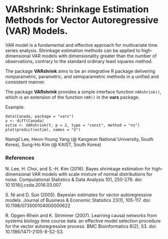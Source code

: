 # VARshrink: Shrinkage Estimation Methods for Vector Autoregressive (VAR) Models. 

VAR model is a fundamental and effective approach for multivariate time series analysis.
Shrinkage estimation methods can be applied to high-dimensional VAR models with dimensionality greater than the number of observations, contrary to the standard ordinary least squares method. 

The package **VARshrink** aims to be an integrative R package delivering nonparametric, parametric, and semiparametric methods in a unified and consistent manner.

The package **VARshrink** provides a simple interface function `VARshrink()`, which is an extension of the function `VAR()` in the **vars** package. 

Example:

```
data(Canada, package = "vars")
y <- diff(Canada)
estim <- VARshrink(Y, p = 2, type = "const", method = "ns")
plot(predict(estim), names = "U")
```



Namgil Lee, Heon-Young Yang (@ Kangwon National University, South Korea), Sung-Ho Kim (@ KAIST, South Korea)

### References

N. Lee, H. Choi, and S.-H. Kim (2016). Bayes shrinkage estimation for high-dimensional VAR models with scale mixture of normal distributions for noise. Computational Statistics & Data Analysis 101, 250-276. doi: 10.1016/j.csda.2016.03.007

S. Ni and D. Sun (2005). Bayesian estimates for vector autoregressive models. Journal of Business & Economic Statistics 23(1), 105-117. doi: 10.1198/073500104000000622

R. Opgen-Rhein and K. Strimmer (2007). Learning causal networks from systems biology time
course data: an effective model selection procedure for the vector autoregressive process.
BMC Bioinformatics 8(2), S3. doi: 10.1186/1471-2105-8-S2-S3.
